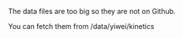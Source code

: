 The data files are too big so they are not on Github.

You can fetch them from /data/yiwei/kinetics

